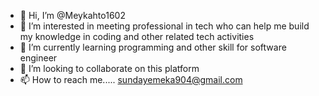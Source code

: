 - 👋 Hi, I’m @Meykahto1602
- 👀 I’m interested in meeting professional in tech who can help me build my knowledge in coding and other related tech activities 
- 🌱 I’m currently learning programming and other skill for software engineer 
- 💞️ I’m looking to collaborate on this platform 
- 📫 How to reach me..... sundayemeka904@gmail.com

<!---
Meykahto1602/Meykahto1602 is a ✨ special ✨ repository because its `README.md` (this file) appears on your GitHub profile.
You can click the Preview link to take a look at your changes.
--->

